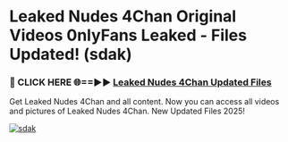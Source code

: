 # Leaked Nudes 4Chan Original Videos 0nlyFans Leaked - Files Updated! (sdak)

<h3>🔴 CLICK HERE 🌐==►► <a href="https://tinyurl.com/yc6ubb5a" rel="nofollow">Leaked Nudes 4Chan Updated Files</a></h3>

Get Leaked Nudes 4Chan and all content. Now you can access all videos and pictures of Leaked Nudes 4Chan. New Updated Files 2025!

[![sdak](https://i.imgur.com/7eu0CRL.gif)](https://tinyurl.com/yc6ubb5a)
